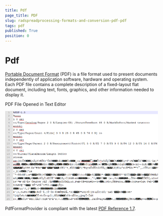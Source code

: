 ```yaml
---
title: Pdf
page_title: PDF
slug: radspreadprocessing-formats-and-conversion-pdf-pdf
tags: pdf
published: True
position: 0
---
```


# Pdf



[Portable Document Format](http://en.wikipedia.org/wiki/Portable_Document_Format) (PDF) is a file format used to present documents independently of application software, hardware and operating system. Each PDF file contains a complete description of a fixed-layout flat document, including text, fonts, graphics, and other information needed to display it.
      

PDF File Opened in Text Editor

![Rad Spread Processing Formats and Conversion Pdf 01](images/RadSpreadProcessing_Formats_and_Conversion_Pdf_01.png)

PdfFormatProvider is compliant with the latest [PDF Reference 1.7](http://www.adobe.com/devnet/pdf/pdf_reference.html).
      

## 
